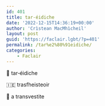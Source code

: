 ```yaml
---
id: 401
title: tar‑éidiche
date: '2022-12-15T14:36:19+00:00'
author: 'Crìstean MacMhìcheil'
layout: post
guid: 'https://faclair.lgbt/?p=401'
permalink: /tar%e2%80%91eidiche/
categories:
    - Faclair
---
```


&#x1f3f4;&#xe0067;&#xe0062;&#xe0073;&#xe0063;&#xe0074;&#xe007f; tar‑éidiche

&#x1f1ee;&#x1f1ea; trasfheisteoir

&#x1f3f4;&#xe0067;&#xe0062;&#xe0065;&#xe006e;&#xe0067;&#xe007f; a transvestite